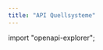 ```yaml
---
title: "API Quellsysteme"
---
```


import "openapi-explorer";

<openapi-explorer spec-url="/openapi/api-qs.yaml">
</openapi-explorer>
